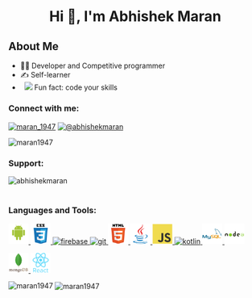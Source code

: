 <h1 align="center">Hi 👋, I'm Abhishek Maran</h1>

## About Me
- 👨‍💻 Developer and Competitive programmer
- ✍ Self-learner 
- &nbsp;&nbsp;<img src="https://github.com/SP-XD/SP-XD/blob/main/images/lightning.gif?raw=true" width="12" /> Fun fact: code your skills

### Connect with me:
<p align="left">
<a href="https://twitter.com/maran_1947" target="blank"><img align="center" src="https://raw.githubusercontent.com/rahuldkjain/github-profile-readme-generator/master/src/images/icons/Social/twitter.svg" alt="maran_1947" height="30" width="40" /></a>
 <a href="https://medium.com/@abhishekmaran" target="blank"><img align="center" src="https://raw.githubusercontent.com/rahuldkjain/github-profile-readme-generator/master/src/images/icons/Social/medium.svg" alt="@abhishekmaran" height="30" width="40" /></a>
</p>
<p align="left"> <img src="https://komarev.com/ghpvc/?username=maran1947&label=Profile%20views&color=0e75b6&style=flat" alt="maran1947" /> </p>
<h3 align="left">Support:</h3>
<p><a href="https://www.buymeacoffee.com/abhishekmaran"> <img align="left" src="https://cdn.buymeacoffee.com/buttons/v2/default-yellow.png" height="50" width="210" alt="abhishekmaran" /></a></p><br><br>
<h3 align="left">Languages and Tools:</h3>
<p align="left"> <a href="https://developer.android.com" target="_blank"> <img src="https://raw.githubusercontent.com/devicons/devicon/master/icons/android/android-original-wordmark.svg" alt="android" width="40" height="40"/> </a>
 <a href="https://www.w3schools.com/css/" target="_blank"> <img src="https://raw.githubusercontent.com/devicons/devicon/master/icons/css3/css3-original-wordmark.svg" alt="css3" width="40" height="40"/> </a> <a href="https://firebase.google.com/" target="_blank"> <img src="https://www.vectorlogo.zone/logos/firebase/firebase-icon.svg" alt="firebase" width="40" height="40"/> </a> <a href="https://git-scm.com/" target="_blank"> <img src="https://www.vectorlogo.zone/logos/git-scm/git-scm-icon.svg" alt="git" width="40" height="40"/> </a> <a href="https://www.w3.org/html/" target="_blank"> <img src="https://raw.githubusercontent.com/devicons/devicon/master/icons/html5/html5-original-wordmark.svg" alt="html5" width="40" height="40"/> </a> <a href="https://www.java.com" target="_blank"> <img src="https://raw.githubusercontent.com/devicons/devicon/master/icons/java/java-original.svg" alt="java" width="40" height="40"/> </a> <a href="https://developer.mozilla.org/en-US/docs/Web/JavaScript" target="_blank"> <img src="https://raw.githubusercontent.com/devicons/devicon/master/icons/javascript/javascript-original.svg" alt="javascript" width="40" height="40"/> </a> 
<a href="https://kotlinlang.org" target="_blank"> <img src="https://www.vectorlogo.zone/logos/kotlinlang/kotlinlang-icon.svg" alt="kotlin" width="40" height="40"/> </a> 
<a href="https://www.mysql.com/" target="_blank"> <img src="https://raw.githubusercontent.com/devicons/devicon/master/icons/mysql/mysql-original-wordmark.svg" alt="mysql" width="40" height="40"/> </a> <a href="https://nodejs.org" target="_blank"> <img src="https://raw.githubusercontent.com/devicons/devicon/master/icons/nodejs/nodejs-original-wordmark.svg" alt="nodejs" width="40" height="40"/> </a> </p>
<p align="left"> <a href="https://www.mongodb.com/" target="_blank"> <img src="https://raw.githubusercontent.com/devicons/devicon/master/icons/mongodb/mongodb-original-wordmark.svg" alt="mongodb" width="40" height="40"/> </a> <a href="https://reactjs.org/" target="_blank"> <img src="https://raw.githubusercontent.com/devicons/devicon/master/icons/react/react-original-wordmark.svg" alt="react" width="40" height="40"/> </a> </p>


<p><img align="left" src="https://github-readme-stats.vercel.app/api/top-langs?username=maran1947&show_icons=true&locale=en&layout=compact&theme=gotham" alt="maran1947" /></p>

<p>&nbsp;<img align="center" src="https://github-readme-stats.vercel.app/api?username=maran1947&show_icons=true&locale=en&theme=gotham" alt="maran1947" /></p>

